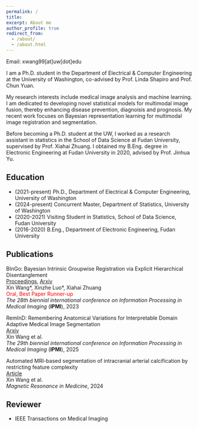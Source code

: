 ```yaml
---
permalink: /
title: 
excerpt: About me
author_profile: true
redirect_from:
  - /about/
  - /about.html
---
```


Email: xwang99[at]uw[dot]edu

I am a Ph.D. student in the Department of Electrical & Computer Engineering at the University of Washington, co-advised by Prof. Linda Shapiro and Prof. Chun Yuan.

My research interests include medical image analysis and machine learning. I am dedicated to developing novel statistical models for multimodal image fusion, thereby enhancing disease prevention, diagnoisis and prognosis. My recent work focuses on Bayesian representation learning for multimodal image registration and segmentation.

Before becoming a Ph.D. student at the UW, I worked as a research assistant in statistics in the School of Data Science at Fudan University, supervised by Prof. Xiahai Zhuang. I obtained my B.Eng. degree in Electronic Engineering at Fudan University in 2020, advised by Prof. Jinhua Yu.

## Education

- (2021-present) Ph.D., Department of Electrical & Computer Engineering, University of Washington
- (2024-present) Concurrent Master, Department of Statistics, University of Washington
- (2020-2021) Visiting Student in Statistics, School of Data Science, Fudan University
- (2016-2020) B.Eng., Department of  Electronic Engineering, Fudan University

## Publications
BInGo: Bayesian Intrinsic Groupwise Registration via Explicit Hierarchical Disentanglement<br />
[Proceedings](https://link.springer.com/chapter/10.1007/978-3-031-34048-2_25), [Arxiv](https://arxiv.org/abs/2206.02377)<br />
Xin Wang\*, Xinzhe Luo\*, Xiahai Zhuang<br />
<span style="color: #FF0000">Oral, Best Paper Runner-up</span><br />
*The 28th biennial international conference on Information Processing in Medical Imaging* (**IPMI**), 2023<br />

RemInD: Remembering Anatomical Variations for Interpretable Domain Adaptive Medical Image Segmentation<br />
[Arxiv](https://arxiv.org/abs/2502.10887)<br />
Xin Wang et al.<br />
*The 29th biennial international conference on Information Processing in Medical Imaging* (**IPMI**), 2025<br />

Automated MRI-based segmentation of intracranial arterial calcification by restricting feature complexity<br />
[Article](https://onlinelibrary.wiley.com/doi/10.1002/mrm.30283)<br />
Xin Wang et al.<br />
*Magnetic Resonance in Medicine*, 2024<br />

## Reviewer
- IEEE Transactions on Medical Imaging

